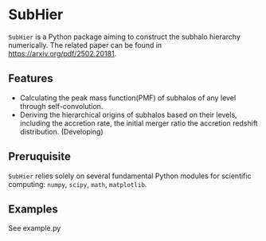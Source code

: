# SubHier
`SubHier` is a Python package aiming to construct the subhalo hierarchy numerically. The related paper can be found in https://arxiv.org/pdf/2502.20181. 

## Features
- Calculating the peak mass function(PMF) of subhalos of any level through self-convolution.
- Deriving the hierarchical origins of subhalos based on their levels, including the accretion rate, the initial merger ratio
  the accretion redshift distribution. (Developing)
## Preruquisite
`SubHier` relies solely on several fundamental Python modules for scientific computing:  `numpy`, `scipy`, `math`, `matplotlib`.

## Examples
See example.py
